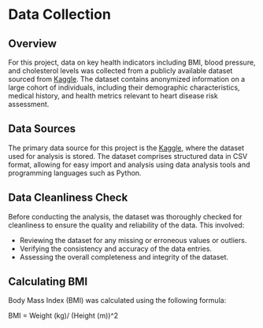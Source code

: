 # Data Collection

## Overview

For this project, data on key health indicators including BMI, blood pressure, and cholesterol levels was collected from a publicly available dataset sourced from [Kaggle]([link-to-repository](https://www.kaggle.com/datasets/sulianova/cardiovascular-disease-dataset?resource=download)). The dataset contains anonymized information on a large cohort of individuals, including their demographic characteristics, medical history, and health metrics relevant to heart disease risk assessment.

## Data Sources

The primary data source for this project is the [Kaggle]([link-to-repository](https://www.kaggle.com/datasets/sulianova/cardiovascular-disease-dataset?resource=download)), where the dataset used for analysis is stored. The dataset comprises structured data in CSV format, allowing for easy import and analysis using data analysis tools and programming languages such as Python.

## Data Cleanliness Check

Before conducting the analysis, the dataset was thoroughly checked for cleanliness to ensure the quality and reliability of the data. This involved:

- Reviewing the dataset for any missing or erroneous values or outliers.
- Verifying the consistency and accuracy of the data entries.
- Assessing the overall completeness and integrity of the dataset.

## Calculating BMI

Body Mass Index (BMI) was calculated using the following formula:

BMI = Weight (kg)/ (Height (m))^2
